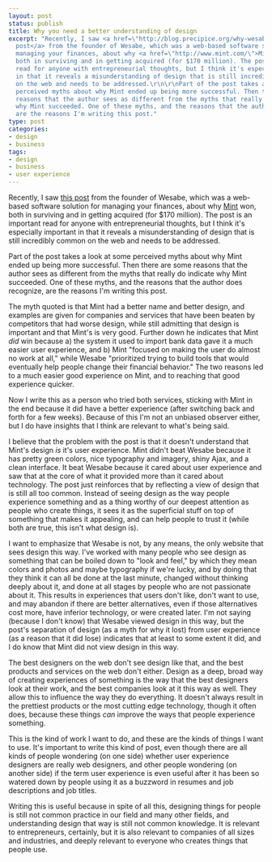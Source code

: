 ```yaml
---
layout: post
status: publish
title: Why you need a better understanding of design
excerpt: "Recently, I saw <a href=\"http://blog.precipice.org/why-wesabe-lost-to-mint\">this
  post</a> from the founder of Wesabe, which was a web-based software solution for
  managing your finances, about why <a href=\"http://www.mint.com/\">Mint</a> won,
  both in surviving and in getting acquired (for $170 million). The post is an important
  read for anyone with entrepreneurial thoughts, but I think it's especially important
  in that it reveals a misunderstanding of design that is still incredibly common
  on the web and needs to be addressed.\r\n\r\nPart of the post takes a look at some
  perceived myths about why Mint ended up being more successful. Then there are some
  reasons that the author sees as different from the myths that really do indicate
  why Mint succeeded. One of these myths, and the reasons that the author does recognize,
  are the reasons I'm writing this post."
type: post
categories:
- design
- business
tags:
- design
- business
- user experience
---
```

Recently, I saw <a href="http://blog.precipice.org/why-wesabe-lost-to-mint">this post</a> from the founder of Wesabe, which was a web-based software solution for managing your finances, about why <a href="http://www.mint.com/">Mint</a> won, both in surviving and in getting acquired (for $170 million). The post is an important read for anyone with entrepreneurial thoughts, but I think it's especially important in that it reveals a misunderstanding of design that is still incredibly common on the web and needs to be addressed.

Part of the post takes a look at some perceived myths about why Mint ended up being more successful. Then there are some reasons that the author sees as different from the myths that really do indicate why Mint succeeded. One of these myths, and the reasons that the author does recognize, are the reasons I'm writing this post.

The myth quoted is that Mint had a better name and better design, and examples are given for companies and services that have been beaten by competitors that had worse design, while still admitting that design is important and that Mint's is very good. Further down he indicates that Mint <em>did</em> win because a) the system it used to import bank data gave it a much easier user experience, and b) Mint "focused on making the user do almost no work at all," while Wesabe "prioritized trying to build tools that would eventually help people change their financial behavior." The two reasons led to a much easier good experience on Mint, and to reaching that good experience quicker.

Now I write this as a person who tried both services, sticking with Mint in the end because it did have a better experience (after switching back and forth for a few weeks). Because of this I'm not an unbiased observer either, but I do have insights that I think are relevant to what's being said.

I believe that the problem with the post is that it doesn't understand that Mint's design <em>is</em> it's user experience. Mint didn't beat Wesabe because it has pretty green colors, nice typography and imagery, shiny Ajax, and a clean interface. It beat Wesabe because it cared about user experience and saw that at the core of what it provided more than it cared about technology. The post just reinforces that by reflecting a view of design that is still all too common. Instead of seeing design as the way people experience something and as a thing worthy of our deepest attention as people who create things, it sees it as the superficial stuff on top of something that makes it appealing, and can help people to trust it (while both are true, this isn't what design is).

I want to emphasize that Wesabe is not, by any means, the only website that sees design this way. I've worked with many people who see design as something that can be boiled down to "look and feel," by which they mean colors and photos and maybe typography if we're lucky, and by doing that they think it can all be done at the last minute, changed without thinking deeply about it, and done at all stages by people who are not passionate about it. This results in experiences that users don't like, don't want to use, and may abandon if there are better alternatives, even if those alternatives cost more, have inferior technology, or were created later. I'm not saying (because I don't know) that Wesabe viewed design in this way, but the post's separation of design (as a myth for why it lost) from user experience (as a reason that it did lose) indicates that at least to some extent it did, and I do know that Mint did not view design in this way.

The best designers on the web don't see design like that, and the best products and services on the web don't either. Design as a deep, broad way of creating experiences of something is the way that the best designers look at their work, and the best companies look at it this way as well. They allow this to influence the way they do everything. It doesn't always result in the prettiest products or the most cutting edge technology, though it often does, because these things <em>can</em> improve the ways that people experience something.

This is the kind of work I want to do, and these are the kinds of things I want to use. It's important to write this kind of post, even though there are all kinds of people wondering (on one side) whether user experience designers are really web designers, and other people wondering (on another side) if the term user experience is even useful after it has been so watered down by people using it as a buzzword in resumes and job descriptions and job titles.

Writing this is useful because in spite of all this, designing things for people is still not common practice in our field and many other fields, and understanding design that way is still not common knowledge. It is relevant to entrepreneurs, certainly, but it is also relevant to companies of all sizes and industries, and deeply relevant to everyone who creates things that people use.

